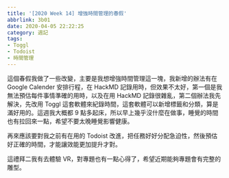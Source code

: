 ```yaml
---
title: '[2020 Week 14] 增強時間管理的春假'
abbrlink: 3b01
date: 2020-04-05 22:22:25
category: 週記
tags:
- Toggl
- Todoist
- 時間管理
---
```

這個春假我做了一些改變，主要是我想增強時間管理這一塊，我新增的辦法有在 Google Calender 安排行程，在 HackMD 記錄用時，但效果不太好，第一個是我無法預估每件事情準確的用時，以及在用 HackMD 記錄很雜亂，第二個辦法我先解決，先改用 Toggl 這套軟體來紀錄時間，這套軟體可以新增標籤和分類，算是滿好用的。這週我大概都 9 點多起床，所以早上幾乎沒什麼在做事，睡覺的時間也有拉回來一點，希望不要太晚睡覺影響健康。
<!-- more -->
再來應該要對我之前有在用的 Todoist 改進，把任務好好分配急迫性，然後預估好正確的時間，才能讓效能更加提升才對。

這禮拜二我有去體驗 VR，對專題也有一點心得了，希望近期能夠專題會有完整的雕型。